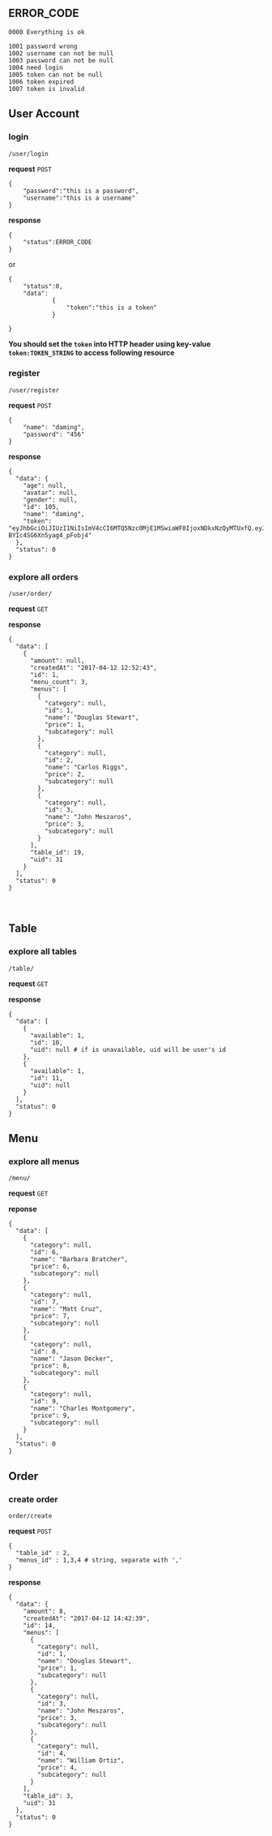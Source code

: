 ## ERROR_CODE

	0000 Everything is ok

	1001 password wrong
	1002 username can not be null
	1003 password can not be null
	1004 need login
	1005 token can not be null
	1006 token expired
	1007 token is invalid



## User Account


### login

`/user/login`

**request** `POST`

	{
		"password":"this is a password", 
		"username":"this is a username"
	}

**response** 

	{
		"status":ERROR_CODE
	} 

or 

	{
		"status":0, 
		"data":
				{
					"token":"this is a token"
				}
	
	}

**You should set the `token` into HTTP header using key-value `token:TOKEN_STRING` to access following resource**


### register

`/user/register`

**request** `POST`

	{
		"name": "daming",
	    "password": "456"
	}

**response**

	{
	  "data": {
	    "age": null,
	    "avatar": null,
	    "gender": null,
	    "id": 105,
	    "name": "daming",
	    "token": "eyJhbGciOiJIUzI1NiIsImV4cCI6MTQ5Nzc0MjE1MSwiaWF0IjoxNDkxNzQyMTUxfQ.eyJpZCI6MTA1fQ.mC7mcxUFkjsQiGJhKlZd-BYIc4SG6Xn5yag4_pFobj4"
	  },
	  "status": 0
	}

### explore all orders
`/user/order/`

**request** `GET`

**response**

	{
	  "data": [
	    {
	      "amount": null,
	      "createdAt": "2017-04-12 12:52:43",
	      "id": 1,
	      "menu_count": 3,
	      "menus": [
	        {
	          "category": null,
	          "id": 1,
	          "name": "Douglas Stewart",
	          "price": 1,
	          "subcategory": null
	        },
	        {
	          "category": null,
	          "id": 2,
	          "name": "Carlos Riggs",
	          "price": 2,
	          "subcategory": null
	        },
	        {
	          "category": null,
	          "id": 3,
	          "name": "John Meszaros",
	          "price": 3,
	          "subcategory": null
	        }
	      ],
	      "table_id": 19,
	      "uid": 31
	    }
	  ],
	  "status": 0
	}
​	



## Table 

### explore all tables
`/table/`

**request** `GET`

**response**

	{
	  "data": [
	    {
	      "available": 1,
	      "id": 10,
	      "uid": null # if is unavailable, uid will be user's id 
	    },
	    {
	      "available": 1,
	      "id": 11,
	      "uid": null
	    }
	  ],
	  "status": 0
	}


## Menu

### explore all menus

`/menu/`

**request** `GET`

**reponse** 

	{
	  "data": [
	    {
	      "category": null,
	      "id": 6,
	      "name": "Barbara Bratcher",
	      "price": 6,
	      "subcategory": null
	    },
	    {
	      "category": null,
	      "id": 7,
	      "name": "Matt Cruz",
	      "price": 7,
	      "subcategory": null
	    },
	    {
	      "category": null,
	      "id": 8,
	      "name": "Jason Decker",
	      "price": 8,
	      "subcategory": null
	    },
	    {
	      "category": null,
	      "id": 9,
	      "name": "Charles Montgomery",
	      "price": 9,
	      "subcategory": null
	    }
	  ],
	  "status": 0
	}

## Order

### create order
`order/create`

**request** `POST`

	{
	  "table_id" : 2,
	  "menus_id" : 1,3,4 # string, separate with ','
	}

**response**

	{
	  "data": {
	    "amount": 8,
	    "createdAt": "2017-04-12 14:42:39",
	    "id": 14,
	    "menus": [
	      {
	        "category": null,
	        "id": 1,
	        "name": "Douglas Stewart",
	        "price": 1,
	        "subcategory": null
	      },
	      {
	        "category": null,
	        "id": 3,
	        "name": "John Meszaros",
	        "price": 3,
	        "subcategory": null
	      },
	      {
	        "category": null,
	        "id": 4,
	        "name": "William Ortiz",
	        "price": 4,
	        "subcategory": null
	      }
	    ],
	    "table_id": 3,
	    "uid": 31
	  },
	  "status": 0
	}

